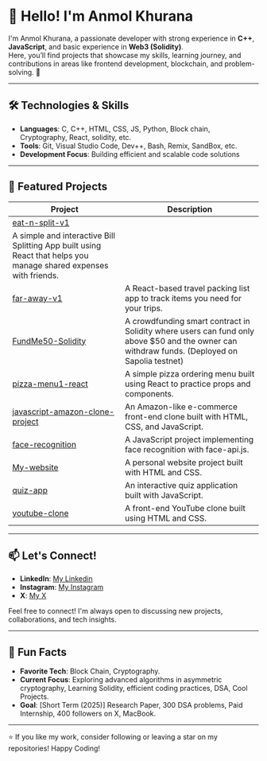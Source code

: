 # 👋 Hello! I'm Anmol Khurana

I'm Anmol Khurana, a passionate developer with strong experience in **C++**, **JavaScript**, and  basic experience in **Web3 (Solidity)**.  
Here, you’ll find projects that showcase my skills, learning journey, and contributions in areas like frontend development, blockchain, and problem-solving. 🚀  

---

## 🛠️ Technologies & Skills

- **Languages**: C, C++, HTML, CSS, JS, Python, Block chain, Cryptography, React, solidity, etc.
- **Tools**: Git, Visual Studio Code, Dev++, Bash, Remix, SandBox, etc.
- **Development Focus**: Building efficient and scalable code solutions 

---

## 🌟 Featured Projects

| Project | Description |
| ------- | ----------- |
| [eat-n-split-v1](https://github.com/anmolkhurana5205/eat-n-split-v1) | 
A simple and interactive Bill Splitting App built using React that helps you manage shared expenses with friends. |
| [far-away-v1](https://github.com/anmolkhurana5205/far-away-v1) | A React-based travel packing list app to track items you need for your trips. |
| [FundMe50-Solidity](https://github.com/anmolkhurana5205/FundMe50-Solidity) | A crowdfunding smart contract in Solidity where users can fund only above $50 and the owner can withdraw funds. (Deployed on Sapolia testnet) |
| [pizza-menu1-react](https://github.com/anmolkhurana5205/pizza-menu1-react) | A simple pizza ordering menu built using React to practice props and components. |
| [javascript-amazon-clone-project](https://github.com/anmolkhurana5205/javascript-amazon-clone-project) | An Amazon-like e-commerce front-end clone built with HTML, CSS, and JavaScript. |
| [face-recognition](https://github.com/anmolkhurana5205/face-recognition) | A JavaScript project implementing face recognition with face-api.js. |
| [My-website](https://github.com/anmolkhurana5205/My-website) | A personal website project built with HTML and CSS. |
| [quiz-app](https://github.com/anmolkhurana5205/quiz-app) | An interactive quiz application built with JavaScript. |
| [youtube-clone](https://github.com/anmolkhurana5205/youtube-clone) | A front-end YouTube clone built using HTML and CSS. |

---

## 📫 Let's Connect!

- **LinkedIn**: [My Linkedin](https://www.linkedin.com/in/anmolkhurana5205/)
- **Instagram**: [My Instagram](https://www.instagram.com/anmol.khurana.5205/)
- **X**: [My X](https://x.com/anmolkhuranaa/)

Feel free to connect! I'm always open to discussing new projects, collaborations, and tech insights.

---

## 🎉 Fun Facts

- **Favorite Tech**: Block Chain, Cryptography.
- **Current Focus**: Exploring advanced algorithms in asymmetric cryptography, Learning Solidity, efficient coding practices, DSA, Cool Projects.
- **Goal**: [Short Term (2025)] Research Paper, 300 DSA problems, Paid Internship, 400 followers on X, MacBook.

---

⭐ If you like my work, consider following or leaving a star on my repositories! Happy Coding!
